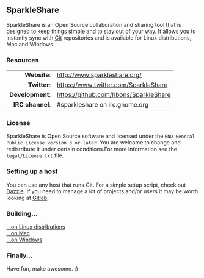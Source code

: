 ## SparkleShare

SparkleShare is an Open Source collaboration and sharing tool that is designed to keep things simple and to stay out of your way. It allows you to instantly sync with [Git](http://www.git-scm.org/) repositories and is available for Linux distributions, Mac and Windows.


### Resources

|                    |                                                   |
|-------------------:|:--------------------------------------------------|
|       **Website**: | http://www.sparkleshare.org/                      |
|       **Twitter**: | https://www.twitter.com/SparkleShare              |
|   **Development**: | https://github.com/hbons/SparkleShare             |
|   **IRC channel**: | #sparkleshare on irc.gnome.org                    |


### License

SparkleShare is Open Source software and licensed under the `GNU General Public License version 3 or later`. You are welcome to change and redistribute it under certain conditions.For more information see the `legal/License.txt` file.


### Setting up a host

You can use any host that runs Git. For a simple setup script, check out [Dazzle](https://github.com/hbons/Dazzle). If you need to manage a lot of projects and/or users it may be worth looking at [Gitlab](http://www.gitlabhq.com).


### Building...

[...on Linux distributions](https://github.com/hbons/SparkleShare/blob/master/SparkleShare/Linux/README.md)  
[...on Mac](https://github.com/hbons/SparkleShare/blob/master/SparkleShare/Mac/README.md)  
[...on Windows](https://github.com/hbons/SparkleShare/blob/master/SparkleShare/Windows/README.md)  


### Finally...

Have fun, make awesome. :)

